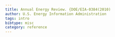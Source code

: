 ```yaml
---
title: Annual Energy Review. {DOE/EIA-0384(2010)
author: U.S. Energy Information Administration
tags: intro
bibtype: misc
category: reference
---
```

